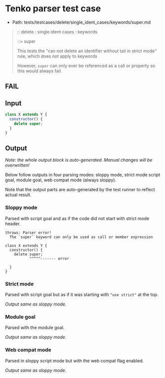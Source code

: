 # Tenko parser test case

- Path: tests/testcases/delete/single_ident_cases/keywords/super.md

> :: delete : single ident cases : keywords
>
> ::> super
>
> This tests the "can not delete an identifier without tail in strict mode" rule, which does not apply to keywords
>
> However, `super` can only ever be referenced as a call or property so this would always fail.

## FAIL

## Input

`````js
class X extends Y {
  constructor() {
    delete super;
  }
}
`````

## Output

_Note: the whole output block is auto-generated. Manual changes will be overwritten!_

Below follow outputs in four parsing modes: sloppy mode, strict mode script goal, module goal, web compat mode (always sloppy).

Note that the output parts are auto-generated by the test runner to reflect actual result.

### Sloppy mode

Parsed with script goal and as if the code did not start with strict mode header.

`````
throws: Parser error!
  The `super` keyword can only be used as call or member expression

class X extends Y {
  constructor() {
    delete super;
           ^^^^^------- error

  }
}
`````

### Strict mode

Parsed with script goal but as if it was starting with `"use strict"` at the top.

_Output same as sloppy mode._

### Module goal

Parsed with the module goal.

_Output same as sloppy mode._

### Web compat mode

Parsed in sloppy script mode but with the web compat flag enabled.

_Output same as sloppy mode._
